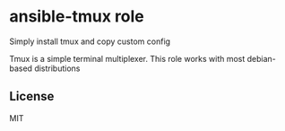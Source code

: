 # ansible-tmux role

Simply install tmux and copy custom config

Tmux is a simple terminal multiplexer. This role works with most debian-based distributions

## License

MIT
